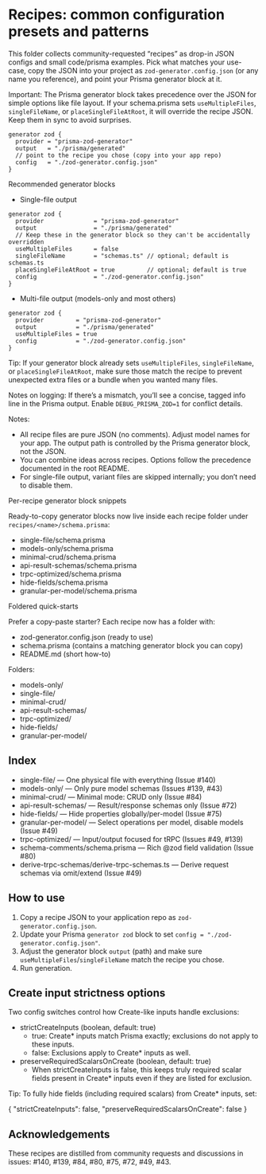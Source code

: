 # Recipes: common configuration presets and patterns

This folder collects community-requested “recipes” as drop-in JSON configs and small code/prisma examples. Pick what matches your use-case, copy the JSON into your project as `zod-generator.config.json` (or any name you reference), and point your Prisma generator block at it.

Important: The Prisma generator block takes precedence over the JSON for simple options like file layout. If your schema.prisma sets `useMultipleFiles`, `singleFileName`, or `placeSingleFileAtRoot`, it will override the recipe JSON. Keep them in sync to avoid surprises.

```prisma
generator zod {
  provider = "prisma-zod-generator"
  output   = "./prisma/generated"
  // point to the recipe you chose (copy into your app repo)
  config   = "./zod-generator.config.json"
}
```

Recommended generator blocks

- Single-file output

```prisma
generator zod {
  provider              = "prisma-zod-generator"
  output                = "./prisma/generated"
  // Keep these in the generator block so they can't be accidentally overridden
  useMultipleFiles      = false
  singleFileName        = "schemas.ts" // optional; default is schemas.ts
  placeSingleFileAtRoot = true         // optional; default is true
  config                = "./zod-generator.config.json"
}
```

- Multi-file output (models-only and most others)

```prisma
generator zod {
  provider         = "prisma-zod-generator"
  output           = "./prisma/generated"
  useMultipleFiles = true
  config           = "./zod-generator.config.json"
}
```

Tip: If your generator block already sets `useMultipleFiles`, `singleFileName`, or `placeSingleFileAtRoot`, make sure those match the recipe to prevent unexpected extra files or a bundle when you wanted many files.

Notes on logging: If there’s a mismatch, you’ll see a concise, tagged info line in the Prisma output. Enable `DEBUG_PRISMA_ZOD=1` for conflict details.

Notes:
- All recipe files are pure JSON (no comments). Adjust model names for your app. The output path is controlled by the Prisma generator block, not the JSON.
- You can combine ideas across recipes. Options follow the precedence documented in the root README.
- For single-file output, variant files are skipped internally; you don’t need to disable them.

Per-recipe generator block snippets

Ready-to-copy generator blocks now live inside each recipe folder under `recipes/<name>/schema.prisma`:

- single-file/schema.prisma
- models-only/schema.prisma
- minimal-crud/schema.prisma
- api-result-schemas/schema.prisma
- trpc-optimized/schema.prisma
- hide-fields/schema.prisma
- granular-per-model/schema.prisma

Foldered quick-starts

Prefer a copy-paste starter? Each recipe now has a folder with:

- zod-generator.config.json (ready to use)
- schema.prisma (contains a matching generator block you can copy)
- README.md (short how-to)

Folders:

- models-only/
- single-file/
- minimal-crud/
- api-result-schemas/
- trpc-optimized/
- hide-fields/
- granular-per-model/

## Index

- single-file/ — One physical file with everything (Issue #140)
- models-only/ — Only pure model schemas (Issues #139, #43)
- minimal-crud/ — Minimal mode: CRUD only (Issue #84)
- api-result-schemas/ — Result/response schemas only (Issue #72)
- hide-fields/ — Hide properties globally/per-model (Issue #75)
- granular-per-model/ — Select operations per model, disable models (Issue #49)
- trpc-optimized/ — Input/output focused for tRPC (Issues #49, #139)
- schema-comments/schema.prisma — Rich @zod field validation (Issue #80)
- derive-trpc-schemas/derive-trpc-schemas.ts — Derive request schemas via omit/extend (Issue #49)

## How to use

1) Copy a recipe JSON to your application repo as `zod-generator.config.json`.
2) Update your Prisma `generator zod` block to set `config = "./zod-generator.config.json"`.
3) Adjust the generator block `output` (path) and make sure `useMultipleFiles`/`singleFileName` match the recipe you chose.
4) Run generation.

## Create input strictness options

Two config switches control how Create-like inputs handle exclusions:

- strictCreateInputs (boolean, default: true)
  - true: Create* inputs match Prisma exactly; exclusions do not apply to these inputs.
  - false: Exclusions apply to Create* inputs as well.
- preserveRequiredScalarsOnCreate (boolean, default: true)
  - When strictCreateInputs is false, this keeps truly required scalar fields present in Create* inputs even if they are listed for exclusion.

Tip: To fully hide fields (including required scalars) from Create* inputs, set:

{ "strictCreateInputs": false, "preserveRequiredScalarsOnCreate": false }

## Acknowledgements

These recipes are distilled from community requests and discussions in issues: #140, #139, #84, #80, #75, #72, #49, #43.
